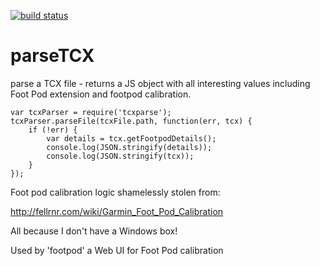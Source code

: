 [![build status](https://secure.travis-ci.org/zzo/parseTCX.png)](http://travis-ci.org/zzo/parseTCX)

parseTCX
========

parse a TCX file - returns a JS object with all interesting values including Foot Pod extension and footpod calibration.

    var tcxParser = require('tcxparse');
    tcxParser.parseFile(tcxFile.path, function(err, tcx) {
        if (!err) {
            var details = tcx.getFootpodDetails();
            console.log(JSON.stringify(details));
            console.log(JSON.stringify(tcx));
        }
    });

Foot pod calibration logic shamelessly stolen from:

http://fellrnr.com/wiki/Garmin_Foot_Pod_Calibration

All because I don't have a Windows box!

Used by 'footpod' a Web UI for Foot Pod calibration

